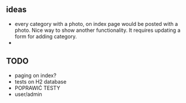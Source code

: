 ## ideas
- every category with a photo, on index page would be posted with a photo. 
       Nice way to show another functionality. It requires updating a form for adding category.
- 

## TODO
- paging on index?
- tests on H2 database
- POPRAWIĆ TESTY
- user/admin